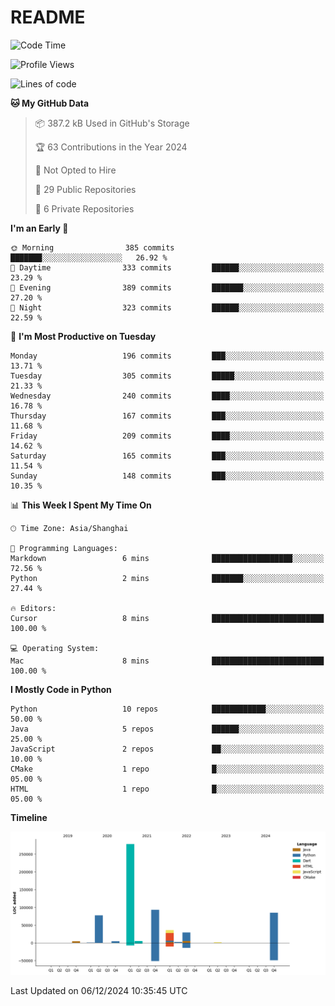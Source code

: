 # README

<!--START_SECTION:waka-->
![Code Time](http://img.shields.io/badge/Code%20Time-1%2C087%20hrs%2042%20mins-blue)

![Profile Views](http://img.shields.io/badge/Profile%20Views-28-blue)

![Lines of code](https://img.shields.io/badge/From%20Hello%20World%20I%27ve%20Written-615.6%20thousand%20lines%20of%20code-blue)

**🐱 My GitHub Data** 

> 📦 387.2 kB Used in GitHub's Storage 
 > 
> 🏆 63 Contributions in the Year 2024
 > 
> 🚫 Not Opted to Hire
 > 
> 📜 29 Public Repositories 
 > 
> 🔑 6 Private Repositories 
 > 
**I'm an Early 🐤** 

```text
🌞 Morning                385 commits         ███████░░░░░░░░░░░░░░░░░░   26.92 % 
🌆 Daytime                333 commits         ██████░░░░░░░░░░░░░░░░░░░   23.29 % 
🌃 Evening                389 commits         ███████░░░░░░░░░░░░░░░░░░   27.20 % 
🌙 Night                  323 commits         ██████░░░░░░░░░░░░░░░░░░░   22.59 % 
```
📅 **I'm Most Productive on Tuesday** 

```text
Monday                   196 commits         ███░░░░░░░░░░░░░░░░░░░░░░   13.71 % 
Tuesday                  305 commits         █████░░░░░░░░░░░░░░░░░░░░   21.33 % 
Wednesday                240 commits         ████░░░░░░░░░░░░░░░░░░░░░   16.78 % 
Thursday                 167 commits         ███░░░░░░░░░░░░░░░░░░░░░░   11.68 % 
Friday                   209 commits         ████░░░░░░░░░░░░░░░░░░░░░   14.62 % 
Saturday                 165 commits         ███░░░░░░░░░░░░░░░░░░░░░░   11.54 % 
Sunday                   148 commits         ███░░░░░░░░░░░░░░░░░░░░░░   10.35 % 
```


📊 **This Week I Spent My Time On** 

```text
🕑︎ Time Zone: Asia/Shanghai

💬 Programming Languages: 
Markdown                 6 mins              ██████████████████░░░░░░░   72.56 % 
Python                   2 mins              ███████░░░░░░░░░░░░░░░░░░   27.44 % 

🔥 Editors: 
Cursor                   8 mins              █████████████████████████   100.00 % 

💻 Operating System: 
Mac                      8 mins              █████████████████████████   100.00 % 
```

**I Mostly Code in Python** 

```text
Python                   10 repos            ████████████░░░░░░░░░░░░░   50.00 % 
Java                     5 repos             ██████░░░░░░░░░░░░░░░░░░░   25.00 % 
JavaScript               2 repos             ██░░░░░░░░░░░░░░░░░░░░░░░   10.00 % 
CMake                    1 repo              █░░░░░░░░░░░░░░░░░░░░░░░░   05.00 % 
HTML                     1 repo              █░░░░░░░░░░░░░░░░░░░░░░░░   05.00 % 
```



**Timeline**

![Lines of Code chart](https://raw.githubusercontent.com/XeonHis/XeonHis/main/assets/bar_graph.png)


 Last Updated on 06/12/2024 10:35:45 UTC
<!--END_SECTION:waka-->
